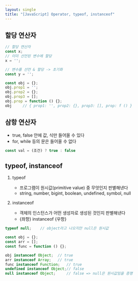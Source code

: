 ```yaml
---
layout: single
title: "[JavaScript] Operator, typeof, instanceof"
---
```


## 할당 연산자

```js
// 할당 연산자
const x;
// 이미 선언된 변수에 할당
x = '';

// 변수를 선언 & 할당 -> 초기화
const y = '';

const obj = {};
obj.prop1 = '';
obj.prop2 = {};
obj.prop3 = [];
obj.prop = function () {};
obj     // { prop1: '', prop2: {}, prop3: [], prop: f () }
```

## 삼항 연산자

- true, false 안에 값, 식만 들어올 수 있다
- for, while 등의 문은 들어올 수 없다

```js
const val = (조건) ? true : false
```

## typeof, instanceof

1. typeof
   - 프로그램이 원시값(primitive value) 중 무엇인지 판별해낸다
   - string, number, bigint, boolean, undefined, symbol, null

2. instanceof
   - 객체의 인스턴스가 어떤 생성자로 생성된 것인지 판별해낸다
   - {좌항} instanceof {우항}

```js
typeof null;    // object라고 나오지만 null은 원시값

const obj = {};
const arr = [];
const func = function () {};

obj instanceof Object;  // true
arr instanceof Array;   // true
func instanceof Function;   // true
undefined instanceof Object;// false
null instanceof Object;     // false => null은 원시값임을 증명
```